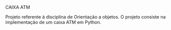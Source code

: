CAIXA ATM

Projeto referente à disciplina de Orientação a objetos. 
O projeto consiste na implementação de um caixa ATM em Python.
